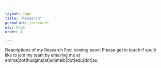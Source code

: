 ```yaml
---

layout: page
title: "Research"
permalink: /research
nav: true
order: 1

---
```



Deacriptions of my Research Foci coming soon! Please get in touch if you'd like to join my team by emailing me at emma[dot]hudgins[at]unimelb[dot]edu[dot]au